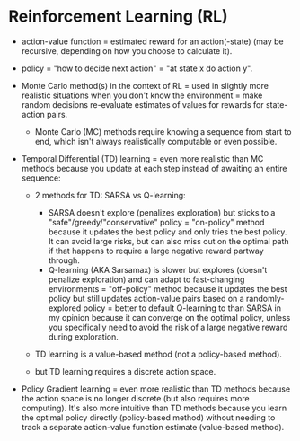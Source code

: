 # Reinforcement Learning (RL)

- action-value function = estimated reward for an action(-state) (may be recursive, depending on how you choose to calculate it).
- policy = "how to decide next action" = "at state x do action y".

- Monte Carlo method(s) in the context of RL = used in slightly more realistic situations when you don't know the environment = make random decisions re-evaluate estimates of values for rewards for state-action pairs.

  - Monte Carlo (MC) methods require knowing a sequence from start to end, which isn't always realistically computable or even possible.

- Temporal Differential (TD) learning = even more realistic than MC methods because you update at each step instead of awaiting an entire sequence:

  - 2 methods for TD: SARSA vs Q-learning:

    - SARSA doesn't explore (penalizes exploration) but sticks to a "safe"/greedy/"conservative" policy = "on-policy" method because it updates the best policy and only tries the best policy. It can avoid large risks, but can also miss out on the optimal path if that happens to require a large negative reward partway through.
    - Q-learning (AKA Sarsamax) is slower but explores (doesn't penalize exploration) and can adapt to fast-changing environments = "off-policy" method because it updates the best policy but still updates action-value pairs based on a randomly-explored policy = better to default Q-learning to than SARSA in my opinion because it can converge on the optimal policy, unless you specifically need to avoid the risk of a large negative reward during exploration.

  - TD learning is a value-based method (not a policy-based method).

  - but TD learning requires a discrete action space.

- Policy Gradient learning = even more realistic than TD methods because the action space is no longer discrete (but also requires more computing). It's also more intuitive than TD methods because you learn the optimal policy directly (policy-based method) without needing to track a separate action-value function estimate (value-based method).
